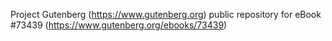 Project Gutenberg (https://www.gutenberg.org) public repository for eBook #73439 (https://www.gutenberg.org/ebooks/73439)
